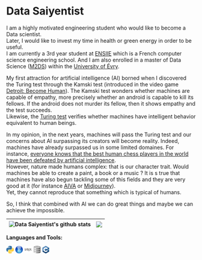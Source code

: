 # Data Saiyentist

I am a highly motivated engineering student who would like to become a Data scientist.
</br>
Later, I would like to invest my time in health or green energy in order to be useful.
</br>
I am currently a 3rd year student at [ENSIIE](https://www.ensiie.fr/) which is a French computer science engineering school. And I am also enrolled in a master of Data Science ([M2DS](http://www.math-evry.cnrs.fr/departement/doku.php?id=formation:master:m2ds)) within the [University of Évry](https://www.univ-evry.fr/accueil.html).

My first attraction for artificial intelligence (AI) borned when I discovered the Turing test through the Kamski test (introduced in the video game [Detroit: Become Human](https://www.quanticdream.com/en/detroit-become-human)). The Kamski test wonders whether machines are capable of empathy, more precisely whether an android is capable to kill its fellows. If the android does not murder its fellow, then it shows empathy and the test succeeds.
</br>
Likewise, the [Turing test](http://www-logic.stanford.edu/seminar/1213/Hawke_TuringTest.pdf) verifies whether machines have intelligent behavior equivalent to human beings.

In my opinion, in the next years, machines will pass the Turing test and our concerns about AI surpassing its creators will become reality. Indeed, machines have already surpassed us in some limited domaines. For instance, [everyone knows that the best human chess players in the world have been defeated by artificial intelligence](https://www.youtube.com/watch?v=KF6sLCeBj0s).
</br>
However, nature made humans complex: that is our character trait. Would machines be able to create a paint, a book or a music ? It is s true that machines have also begun tackling some of this fields and they are very good at it (for instance [AIVA](https://aiva.ai/) or [Midjourney](https://www.midjourney.com/home/?callbackUrl=%2Fapp%2F)). 
</br>
Yet, they cannot reproduce that something which is typical of humans.

So, I think that combined with AI we can do great things and maybe we can achieve the impossible.

| <img align="center" src="https://github-readme-stats-three-xi-19.vercel.app/api?username=DataSaiyentist&show_icons=true&bg_color=30,e96443,904e95&title_color=fff&text_color=fff&hide_border=true&count_private=true&include_all_commits=true" alt="Data Saiyentist's github stats" /> | <img align="center" src="https://github-readme-stats-three-xi-19.vercel.app/api/top-langs/?username=DataSaiyentist&layout=compact&bg_color=30,e96443,904e95&title_color=fff&text_color=fff&hide_border=true&count_private=true" /> |
| ------------- | ------------- |

**Languages and Tools:**

<code><img height="20" src="https://github.com/DataSaiyentist/DataSaiyentist/blob/7e6a1b56d6ab0def623d15297afe28e8c9136ec9/src/python.png"></code>
<code><img height="20" src="https://github.com/DataSaiyentist/DataSaiyentist/blob/7e6a1b56d6ab0def623d15297afe28e8c9136ec9/src/rstudio.png"></code>
<code><img height="20" src="https://github.com/DataSaiyentist/DataSaiyentist/blob/7e6a1b56d6ab0def623d15297afe28e8c9136ec9/src/latex.png"></code>
<code><img height="20" src="https://github.com/DataSaiyentist/DataSaiyentist/blob/3f900dea455c01b5bc6c4e219548d6d7fb91c89d/src/dbbrowser.png"></code>
<code><img height="20" src="https://github.com/DataSaiyentist/DataSaiyentist/blob/7e6a1b56d6ab0def623d15297afe28e8c9136ec9/src/c++.png"></code>
